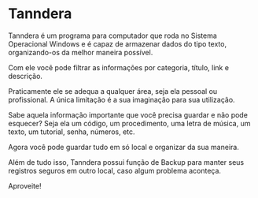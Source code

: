 # Tanndera
Tanndera é um programa para computador que roda no Sistema Operacional Windows e é capaz de armazenar dados do tipo texto, organizando-os da melhor maneira possível. 

Com ele você pode filtrar as informações por categoria, título, link e descrição.

Praticamente ele se adequa a qualquer área, seja ela pessoal ou profissional. A única limitação é a sua imaginação para sua utilização.

Sabe aquela informação importante que você precisa guardar e não pode esquecer? Seja ela um código, um procedimento, uma letra de música, um texto, um tutorial, senha, números, etc.

Agora você pode guardar tudo em só   local e organizar da sua maneira.

Além de tudo isso, Tanndera possui função de Backup para manter seus registros seguros em outro local, caso algum problema aconteça.



Aproveite!

